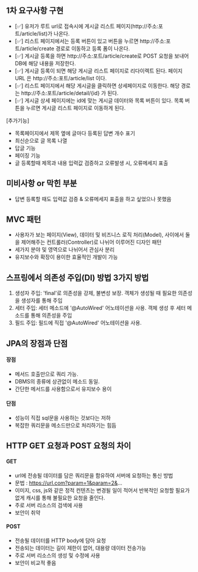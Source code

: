 ## 1차 요구사항 구현
- [✅] 유저가 루트 url로 접속시에 게시글 리스트 페이지(http://주소:포트/article/list)가 나온다.
- [✅] 리스트 페이지에서는 등록 버튼이 있고 버튼을 누르면 http://주소:포트/article/create 경로로 이동하고 등록 폼이 나온다.
- [✅] 게시글 등록을 하면 http://주소:포트/article/create로 POST 요청을 보내어 DB에 해당 내용을 저장한다.
- [✅] 게시글 등록이 되면 해당 게시글 리스트 페이지로 리다이렉트 된다. 페이지 URL 은 http://주소:포트/article/list 이다.
- [✅] 리스트 페이지에서 해당 게시글을 클릭하면 상세페이지로 이동한다. 해당 경로는 http://주소:포트/article/detail/{id} 가 된다.
- [✅] 게시글 상세 페이지에는 id에 맞는 게시글 데이터와 목록 버튼이 있다. 목록 버튼을 누르면 게시글 리스트 페이지로 이동하게 된다.

[추가기능]
- 목록페이지에서 제목 옆에 글마다 등록된 답변 개수 표기
- 최신순으로 글 목록 나열
- 답글 기능
- 페이징 기능
- 글 등록할때 제목과 내용 입력값 검증하고 오류발생 시, 오류메세지 표출

## 미비사항 or 막힌 부분
- 답변 등록할 때도 입력값 검증 & 오류메세지 표출을 하고 싶었으나 못했음

## MVC 패턴
- 사용자가 보는 페이지(View), 데이터 및 비즈니스 로직 처리(Model), 사이에서 둘을 제어해주는 컨트롤러(Controller)로 나뉘어 이루어진 디자인 패턴
- 세가지 분야 및 영역으로 나뉘어서 관심사 분리
- 유지보수와 확장이 용이한 효율적인 개발이 가능

## 스프링에서 의존성 주입(DI) 방법 3가지 방법
1. 생성자 주입: 'final'로 의존성을 강제, 불변성 보장. 객체가 생성될 때 필요한 의존성을 생성자를 통해 주입 
2. 세터 주입:  세터 메소드에 '@AutoWired' 어노테이션을 사용. 객체 생성 후 세터 메소드를 통해 의존성을 주입
3. 필드 주입: 필드에 직접 '@AutoWired' 어노테이션을 사용. 

## JPA의 장점과 단점
#### 장점
- 메서드 호출만으로 쿼리 가능.
- DBMS의 종류에 상관없이 메소드 동일.
- 간단한 메서드를 사용함으로서 유지보수 용이
#### 단점
- 성능이 직접 sql문을 사용하는 것보다는 저하
- 복잡한 쿼리문을 메소드만으로 처리하기는 힘듬

## HTTP GET 요청과 POST 요청의 차이
#### GET
- url에 전송될 데이터를 담은 쿼리문을 함유하여 서버에 요청하는 통신 방법
- 문법 : https://url.com?param=1&param=2&...
- 이미지, css, js와 같은 정적 컨텐츠는 변경될 일이 적어서 반복적인 요청할 필요가 없게 캐시를 통해 불필요한 요청을 줄인다.
- 주로 서버 리소스의 검색에 사용
- 보안이 취약
#### POST
- 전송될 데이터를 HTTP body에 담아 요청
- 전송되는 데이터는 길이 제한이 없어, 대용량 데이터 전송가능
- 주로 서버 리소스의 생성 및 수정에 사용
- 보안이 비교적 좋음
